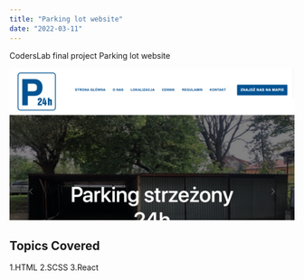 ```yaml
---
title: "Parking lot website"
date: "2022-03-11"
---
```


CodersLab final project Parking lot website

![parkingLot](parkingLot.png)

## Topics Covered

1.HTML 2.SCSS 3.React
